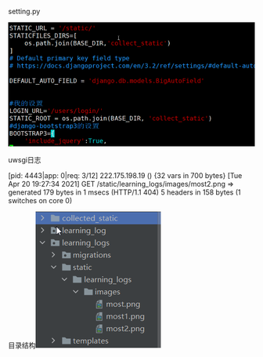 setting.py

![image-20210420193300938](https://raw.githubusercontent.com/whr819987540/pic/main/20210420193301.png)

uwsgi日志

[pid: 4443|app: 0|req: 3/12] 222.175.198.19 () {32 vars in 700 bytes} [Tue Apr 20 19:27:34 2021] GET /static/learning_logs/images/most2.png => generated 179 bytes in 1 msecs (HTTP/1.1 404) 5 headers in 158 bytes (1 switches on core 0)

目录结构![image-20210420193506665](https://raw.githubusercontent.com/whr819987540/pic/main/20210420193506.png)